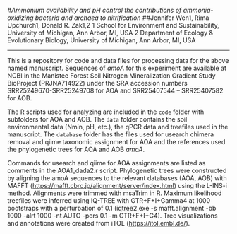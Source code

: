 #*Ammonium availability and pH control the contributions of ammonia-oxidizing bacteria and archaea to nitrification*
##Jennifer Wen1, Rima Upchurch1, Donald R. Zak1,2
1 School for Environment and Sustainability, University of Michigan, Ann Arbor, MI, USA 
2 Department of Ecology & Evolutionary Biology, University of Michigan, Ann Arbor, MI, USA 

***************

This is a repository for code and data files for processing data for the above named manuscript. Sequences of *amoA* for this experiment are available at NCBI in the Manistee Forest Soil Nitrogen Mineralization Gradient Study	BioProject (PRJNA714922) under the SRA accession numbers SRR25249670-SRR25249708 for AOA and SRR25407544 – SRR25407582 for AOB.

The R scripts used for analyzing are included in the `code` folder with subfolders for AOA and AOB. The `data` folder contains the soil environmental data (Nmin, pH, etc.), the qPCR data and treefiles used in the manuscript. The `database` folder has the files used for usearch chimera removal and qiime taxonomic assignment for AOA and the references used the phylogenetic trees for AOA and AOB *amoA*.

Commands for usearch and qiime for AOA assignments are listed as comments in the AOA1_dada2.r script. Phylogenetic trees were constructed by aligning the amoA sequences to the relevant databases (AOA, AOB) with MAFFT (https://mafft.cbrc.jp/alignment/server/index.html) using the L-INS-i method. Alignments were trimmed with msaTrim in R. Maximum likelihood treefiles were inferred using IQ-TREE with GTR+F+I+Gamma4 at 1000 bootstraps with a perturbation of 0.1 (iqtree2.exe -s mafft.alignment -bb 1000 -alrt 1000 -nt AUTO -pers 0.1 -m GTR+F+I+G4). Tree visualizations and annotations were created from iTOL (https://itol.embl.de/).

